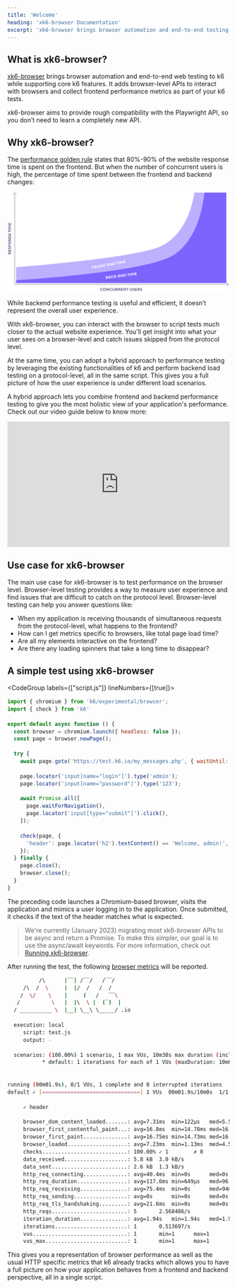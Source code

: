 ```yaml
---
title: 'Welcome'
heading: 'xk6-browser Documentation'
excerpt: 'xk6-browser brings browser automation and end-to-end testing to k6 while supporting core k6 features. Interact with real browsers and collect frontend metrics as part of your k6 tests.'
---
```


## What is xk6-browser?

[xk6-browser](https://github.com/grafana/xk6-browser) brings browser automation and end-to-end web testing to k6 while supporting core k6 features. It adds browser-level APIs to interact with browsers and collect frontend performance metrics as part of your k6 tests.

xk6-browser aims to provide rough compatibility with the Playwright API, so you don’t need to learn a completely new API.

## Why xk6-browser?

The [performance golden rule](https://www.stevesouders.com/blog/2012/02/10/the-performance-golden-rule/) states that 80%-90% of the website response time is spent on the frontend. But when the number of concurrent users is high, the percentage of time spent between the frontend and backend changes:

![Frontend time vs Backend time with increasing amount of website visitors](./images/Frontend-Backend-LoadTesting.png)

While backend performance testing is useful and efficient, it doesn’t represent the overall user experience.

With xk6-browser, you can interact with the browser to script tests much closer to the actual website experience. You'll get insight into what your user sees on a browser-level and catch issues skipped from the protocol level.

At the same time, you can adopt a hybrid approach to performance testing by leveraging the existing functionalities of k6 and perform backend load testing on a protocol-level, all in the same script. This gives you a full picture of how the user experience is under different load scenarios.

A hybrid approach lets you combine frontend and backend performance testing to give you the most holistic view of your application's performance. Check out our video guide below to know more:

<div style="position: relative; width: 100%; height: 0; padding-bottom: 56.25%;">
  <iframe style="position: absolute; top: 0; left: 0; width: 100%; height: 100%;" src="https://www.youtube.com/embed/xVACRP5qIJI" title="YouTube video player" frameborder="0" allow="accelerometer; autoplay; clipboard-write; encrypted-media; gyroscope; picture-in-picture; web-share" allowfullscreen></iframe>
</div>

## Use case for xk6-browser

The main use case for xk6-browser is to test performance on the browser level. Browser-level testing  provides a way to measure user experience and  find issues that are difficult to catch on the protocol level. Browser-level testing can help you answer questions like:

- When my application is receiving thousands of simultaneous requests from the protocol-level, what happens to the frontend?
- How can I get metrics specific to browsers, like total page load time?
- Are all my elements interactive on the frontend?
- Are there any loading spinners that take a long time to disappear?

## A simple test using xk6-browser

<CodeGroup labels={["script.js"]} lineNumbers={[true]}>

```javascript
import { chromium } from 'k6/experimental/browser';
import { check } from 'k6'

export default async function () {
  const browser = chromium.launch({ headless: false });
  const page = browser.newPage();

  try {
    await page.goto('https://test.k6.io/my_messages.php', { waitUntil: 'networkidle' });

    page.locator('input[name="login"]').type('admin');
    page.locator('input[name="password"]').type('123');

    await Promise.all([
      page.waitForNavigation(),
      page.locator('input[type="submit"]').click(),
    ]);

    check(page, {
      'header': page.locator('h2').textContent() == 'Welcome, admin!',
    });
  } finally {
    page.close();
    browser.close();
  }
}
```

</CodeGroup>

The preceding code launches a Chromium-based browser, visits the application and mimics a user logging in to the application. Once submitted, it checks if the text of the header matches what is expected.

<Blockquote mod="note" title="">

We're currently (January 2023) migrating most xk6-browser APIs to be async and return a Promise. To make this simpler, our goal is to use the async/await keywords. For more information, check out [Running xk6-browser](/javascript-api/xk6-browser/get-started/running-xk6-browser/).

</Blockquote>

After running the test, the following [browser metrics](/javascript-api/xk6-browser/get-started/browser-metrics/) will be reported.

<CodeGroup labels={[]}>

```bash
          /\      |‾‾| /‾‾/   /‾‾/
     /\  /  \     |  |/  /   /  /
    /  \/    \    |     (   /   ‾‾\
   /          \   |  |\  \ |  (‾)  |
  / __________ \  |__| \__\ \_____/ .io

  execution: local
     script: test.js
     output: -

  scenarios: (100.00%) 1 scenario, 1 max VUs, 10m30s max duration (incl. graceful stop):
           * default: 1 iterations for each of 1 VUs (maxDuration: 10m0s, gracefulStop: 30s)


running (00m01.9s), 0/1 VUs, 1 complete and 0 interrupted iterations
default ✓ [===============================] 1 VUs  00m01.9s/10m0s  1/1 iters, 1 per VU

     ✓ header

     browser_dom_content_loaded.......: avg=7.31ms  min=122µs   med=5.59ms  max=16.22ms  p(90)=14.1ms   p(95)=15.16ms
     browser_first_contentful_paint...: avg=16.8ms  min=14.78ms med=16.8ms  max=18.81ms  p(90)=18.41ms  p(95)=18.61ms
     browser_first_paint..............: avg=16.75ms min=14.73ms med=16.75ms max=18.78ms  p(90)=18.37ms  p(95)=18.58ms
     browser_loaded...................: avg=7.23ms  min=1.13ms  med=4.56ms  max=16.01ms  p(90)=13.72ms  p(95)=14.87ms
     checks...........................: 100.00% ✓ 1        ✗ 0
     data_received....................: 5.8 kB  3.0 kB/s
     data_sent........................: 2.6 kB  1.3 kB/s
     http_req_connecting..............: avg=40.4ms  min=0s      med=0s      max=202ms    p(90)=121.2ms  p(95)=161.59ms
     http_req_duration................: avg=117.6ms min=649µs   med=96.27ms max=298.96ms p(90)=218.15ms p(95)=258.55ms
     http_req_receiving...............: avg=75.4ms  min=0s      med=94ms    max=95ms     p(90)=95ms     p(95)=95ms
     http_req_sending.................: avg=0s      min=0s      med=0s      max=0s       p(90)=0s       p(95)=0s
     http_req_tls_handshaking.........: avg=21.6ms  min=0s      med=0s      max=108ms    p(90)=64.8ms   p(95)=86.39ms
     http_reqs........................: 5       2.568486/s
     iteration_duration...............: avg=1.94s   min=1.94s   med=1.94s   max=1.94s    p(90)=1.94s    p(95)=1.94s
     iterations.......................: 1       0.513697/s
     vus..............................: 1       min=1      max=1
     vus_max..........................: 1       min=1      max=1
```

</CodeGroup>

This gives you a representation of browser performance as well as the usual HTTP specific metrics that k6 already tracks which allows you to have a full picture on how your application behaves from a frontend and backend perspective, all in a single script.
